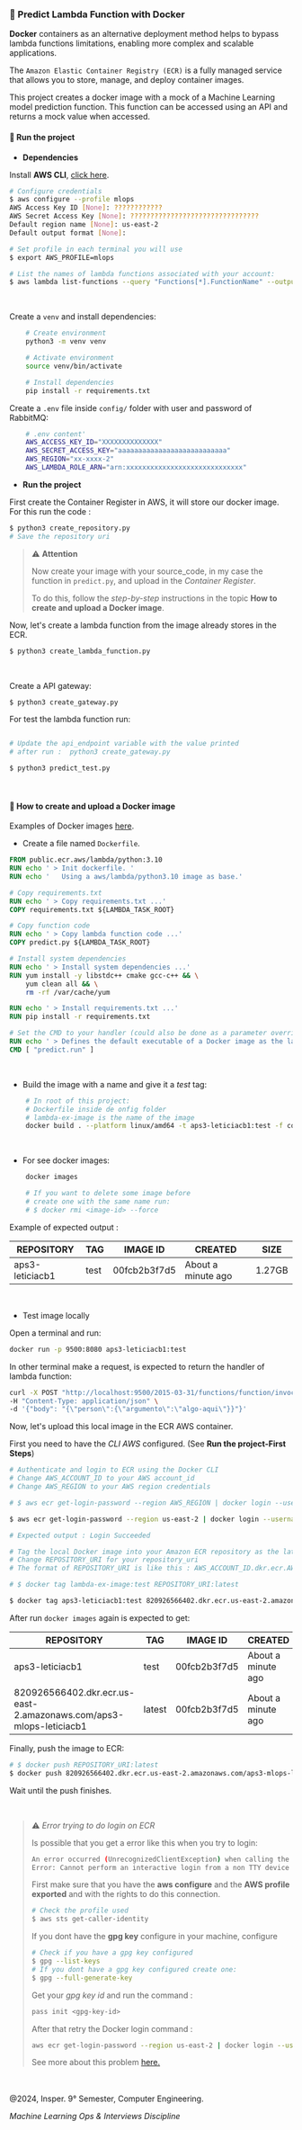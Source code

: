 ### 🐋️ Predict Lambda Function with Docker

**Docker** containers as an alternative deployment method helps to bypass lambda functions limitations, enabling more complex and scalable applications.

The `Amazon Elastic Container Registry (ECR)` is a fully managed service that allows you to store, manage, and deploy container images.

This project creates a docker image with a mock of a Machine Learning model prediction function. This function can be accessed using an API and returns a mock value when accessed.

#### 📌 Run the project

* **Dependencies** 

Install **AWS CLI**, [click here](https://docs.aws.amazon.com/cli/latest/userguide/getting-started-install.html).

```bash
# Configure credentials
$ aws configure --profile mlops
AWS Access Key ID [None]: ????????????
AWS Secret Access Key [None]: ????????????????????????????????
Default region name [None]: us-east-2
Default output format [None]:

# Set profile in each terminal you will use
$ export AWS_PROFILE=mlops

# List the names of lambda functions associated with your account:
$ aws lambda list-functions --query "Functions[*].FunctionName" --output text
```
<br>

Create a `venv` and install dependencies:

```bash
    # Create environment
    python3 -m venv venv  

    # Activate environment
    source venv/bin/activate

    # Install dependencies
    pip install -r requirements.txt
``` 

Create a `.env` file inside `config/` folder with user and password of RabbitMQ:

```bash
    # .env content'
    AWS_ACCESS_KEY_ID="XXXXXXXXXXXXXX"
    AWS_SECRET_ACCESS_KEY="aaaaaaaaaaaaaaaaaaaaaaaaaaa"
    AWS_REGION="xx-xxxx-2"
    AWS_LAMBDA_ROLE_ARN="arn:xxxxxxxxxxxxxxxxxxxxxxxxxxxxx"
``` 

* **Run the project** 

First create the Container Register in AWS, it will store our docker image. For this run the code : 

```bash
$ python3 create_repository.py
# Save the repository uri
```

> :warning: **Attention**
> 
> Now create your image with your source_code, in my case the function in `predict.py`, and upload in the _Container Register_. 
> 
> To do this, follow the _step-by-step_ instructions in the topic **How to create and upload a Docker image**.
> 

Now, let's create a lambda function from the image already stores in the ECR.

```bash
$ python3 create_lambda_function.py
```
<br>

Create a API gateway:

```bash
$ python3 create_gateway.py
```

For test the lambda function run:


```bash

# Update the api_endpoint variable with the value printed 
# after run :  python3 create_gateway.py

$ python3 predict_test.py
```

<br>

#### 🤔 How to create and upload a Docker image

Examples of Docker images [here](https://gallery.ecr.aws/lambda/python).
<br>

* Create a file named `Dockerfile`.

```dockerfile
FROM public.ecr.aws/lambda/python:3.10
RUN echo ' > Init dockerfile. '
RUN echo '   Using a aws/lambda/python3.10 image as base.'

# Copy requirements.txt
RUN echo ' > Copy requirements.txt ...'
COPY requirements.txt ${LAMBDA_TASK_ROOT}

# Copy function code
RUN echo ' > Copy lambda function code ...'
COPY predict.py ${LAMBDA_TASK_ROOT}

# Install system dependencies
RUN echo ' > Install system dependencies ...'
RUN yum install -y libstdc++ cmake gcc-c++ && \
    yum clean all && \
    rm -rf /var/cache/yum

RUN echo ' > Install requirements.txt ...'
RUN pip install -r requirements.txt

# Set the CMD to your handler (could also be done as a parameter override outside of the Dockerfile)
RUN echo ' > Defines the default executable of a Docker image as the lambda function ...'
CMD [ "predict.run" ]
```
<br>

* Build the image with a name and give it a _test_ tag:

```bash
    # In root of this project:
    # Dockerfile inside de onfig folder
    # lambda-ex-image is the name of the image
    docker build . --platform linux/amd64 -t aps3-leticiacb1:test -f config/Dockerfile 
```
<br>

* For see docker images:
```bash
    docker images

    # If you want to delete some image before 
    # create one with the same name run: 
    # $ docker rmi <image-id> --force
```

Example of expected output : 

|REPOSITORY  |    TAG     |   IMAGE ID    |   CREATED   |      SIZE    |
|------------|------------|---------------|-------------|--------------|
|aps3-leticiacb1 |      test |          00fcb2b3f7d5 |  About a minute ago  | 1.27GB |

<br>

* Test image locally

Open a terminal and run:

```bash
docker run -p 9500:8080 aps3-leticiacb1:test
```

In other terminal make a request, is expected to return the handler of lambda function:

```bash
curl -X POST "http://localhost:9500/2015-03-31/functions/function/invocations" \
-H "Content-Type: application/json" \
-d '{"body": "{\"person\":{\"argumento\":\"algo-aqui\"}}"}'
```

Now, let's upload this local image in the ECR AWS container.

First you need to have the _CLI AWS_ configured. (See **Run the project-First Steps**)

```bash
# Authenticate and login to ECR using the Docker CLI
# Change AWS_ACCOUNT_ID to your AWS account_id
# Change AWS_REGION to your AWS region credentials

# $ aws ecr get-login-password --region AWS_REGION | docker login --username AWS --password-stdin AWS_ACCOUNT_ID.dkr.ecr.AWS_REGION.amazonaws.com

$ aws ecr get-login-password --region us-east-2 | docker login --username AWS --password-stdin 820926566402.dkr.ecr.us-east-2.amazonaws.com

# Expected output : Login Succeeded
```

```bash
# Tag the local Docker image into your Amazon ECR repository as the latest version.
# Change REPOSITORY_URI for your repository_uri
# The format of REPOSITORY_URI is like this : AWS_ACCOUNT_ID.dkr.ecr.AWS_REGION.amazonaws.com/REPOSITORY_NAME

# $ docker tag lambda-ex-image:test REPOSITORY_URI:latest

$ docker tag aps3-leticiacb1:test 820926566402.dkr.ecr.us-east-2.amazonaws.com/aps3-mlops-leticiacb1:latest

```

After run `docker images` again is expected to get:


|REPOSITORY  |    TAG     |   IMAGE ID    |   CREATED   |      SIZE    |
|------------|------------|---------------|-------------|--------------|
|aps3-leticiacb1 |      test |          00fcb2b3f7d5 |  About a minute ago  | 1.27GB |
| 820926566402.dkr.ecr.us-east-2.amazonaws.com/aps3-mlops-leticiacb1 |    latest |00fcb2b3f7d5 |  About a minute ago |  1.27GB |

Finally, push the image to ECR:

```bash
# $ docker push REPOSITORY_URI:latest
$ docker push 820926566402.dkr.ecr.us-east-2.amazonaws.com/aps3-mlops-leticiacb1:latest
```

Wait until the push finishes.

<br>

> :warning: _Error trying to do login on ECR_
> >
> Is possible that you get a error like this when you try to login:
> ```bash
> An error occurred (UnrecognizedClientException) when calling the GetAuthorizationToken operation: The security token included in the request is invalid.
>Error: Cannot perform an interactive login from a non TTY device
> ```
> First make sure that you have the **aws configure** and the **AWS profile exported** and with the rights to do this connection.
> ```bash
> # Check the profile used
> $ aws sts get-caller-identity
>```
> If you dont have the **gpg key** configure in your machine, configure
>
> ```bash
> # Check if you have a gpg key configured
> $ gpg --list-keys
> # If you dont have a gpg key configured create one:
> $ gpg --full-generate-key
>```
>
> Get your _gpg key id_ and run the command : 
> ```bash
> pass init <gpg-key-id>
> ```
> After that retry the Docker login command :
> ```bash
> aws ecr get-login-password --region us-east-2 | docker login --username AWS --password-stdin 820926566402.dkr.ecr.us-east-2.amazonaws.com
> ```
> See more about this problem [here.](https://unix.stackexchange.com/questions/545772/error-cannot-perform-an-interactive-login-from-a-non-tty-device)
<br>



<br>
@2024, Insper. 9° Semester,  Computer Engineering.
<br>

_Machine Learning Ops & Interviews Discipline_